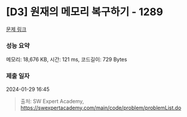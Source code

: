 # [D3] 원재의 메모리 복구하기 - 1289 

[문제 링크](https://swexpertacademy.com/main/code/problem/problemDetail.do?contestProbId=AV19AcoKI9sCFAZN) 

### 성능 요약

메모리: 18,676 KB, 시간: 121 ms, 코드길이: 729 Bytes

### 제출 일자

2024-01-29 16:45



> 출처: SW Expert Academy, https://swexpertacademy.com/main/code/problem/problemList.do